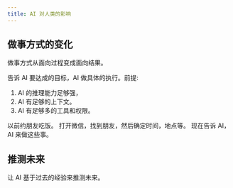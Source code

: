 ```yaml
---
title: AI 对人类的影响
---
```


## 做事方式的变化
做事方式从面向过程变成面向结果。

告诉 AI 要达成的目标，AI 做具体的执行。前提:
1. AI 的推理能力足够强，
2. AI 有足够的上下文。
3. AI 有足够多的工具和权限。

以前约朋友吃饭。 打开微信，找到朋友，然后确定时间，地点等。 现在告诉 AI，AI 来做这些事。

## 推测未来
让 AI 基于过去的经验来推测未来。
